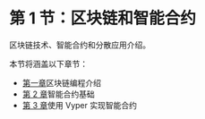 # 第 1 节：区块链和智能合约

区块链技术、智能合约和分散应用介绍。

本节将涵盖以下章节：

*   [第一章](01.html)区块链编程介绍
*   [第 2 章](02.html)智能合约基础
*   [第 3 章](03.html)使用 Vyper 实现智能合约